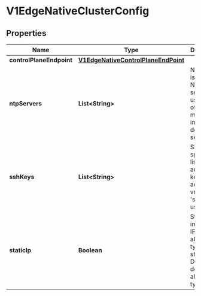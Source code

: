 # V1EdgeNativeClusterConfig

## Properties
Name | Type | Description | Notes
------------ | ------------- | ------------- | -------------
**controlPlaneEndpoint** | [**V1EdgeNativeControlPlaneEndPoint**](V1EdgeNativeControlPlaneEndPoint.md) |  |  [optional]
**ntpServers** | **List&lt;String&gt;** | NTPServers is a list of NTP servers to use instead of the machine image&#x27;s default NTP server list |  [optional]
**sshKeys** | **List&lt;String&gt;** | SSHKeys specifies a list of ssh authorized keys to access the vms as a &#x27;spectro&#x27; user |  [optional]
**staticIp** | **Boolean** | StaticIP indicates if IP allocation type is static IP. DHCP is the default allocation type |  [optional]

